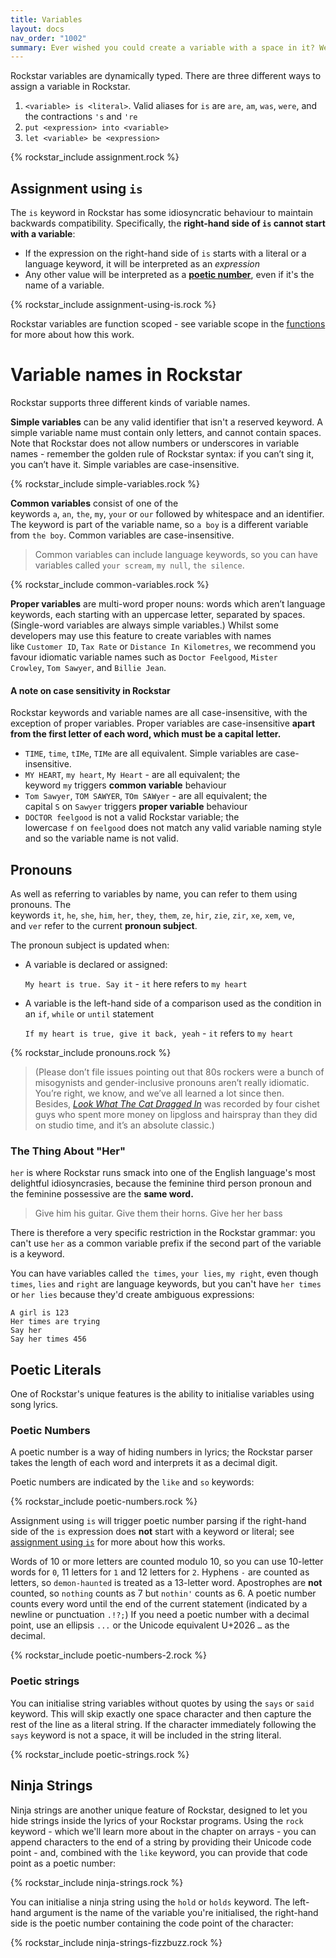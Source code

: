 ```yaml
---
title: Variables
layout: docs
nav_order: "1002"
summary: Ever wished you could create a variable with a space in it? Welcome to Rockstar, friend. We got you.
---
```

Rockstar variables are dynamically typed. There are three different ways to assign a variable in Rockstar.

1. `<variable> is <literal>`.  Valid aliases for `is` are `are`, `am`, `was`, `were`, and the contractions `'s` and `'re`
2. `put <expression> into <variable>`
3. `let <variable> be <expression>`

{% rockstar_include assignment.rock %}

## Assignment using `is`

The `is` keyword in Rockstar has some idiosyncratic behaviour to maintain backwards compatibility. Specifically, the **right-hand side of `is`  cannot start with a variable**:

* If the expression on the right-hand side of `is` starts with a literal or a language keyword, it will be interpreted as an *expression*
* Any other value will be interpreted as a **[poetic number](#poetic-numbers)**, even if it's the name of a variable.

{% rockstar_include assignment-using-is.rock %}

Rockstar variables are function scoped - see variable scope in the [functions](08-functions.md)  for more about how this work.
# Variable names in Rockstar

Rockstar supports three different kinds of variable names.

**Simple variables** can be any valid identifier that isn't a reserved keyword. A simple variable name must contain only letters, and cannot contain spaces. Note that Rockstar does not allow numbers or underscores in variable names - remember the golden rule of Rockstar syntax: if you can’t sing it, you can’t have it. Simple variables are case-insensitive.

{% rockstar_include simple-variables.rock %}

**Common variables** consist of one of the keywords `a`, `an`, `the`, `my`, `your` or `our` followed by whitespace and an identifier. The keyword is part of the variable name, so `a boy` is a different variable from `the boy`. Common variables are case-insensitive.

> Common variables can include language keywords, so you can have variables called `your scream`, `my null`, `the silence`.

{% rockstar_include common-variables.rock %}

**Proper variables** are multi-word proper nouns: words which aren’t language keywords, each starting with an uppercase letter, separated by spaces. (Single-word variables are always simple variables.) Whilst some developers may use this feature to create variables with names like `Customer ID`, `Tax Rate` or `Distance In Kilometres`, we recommend you favour idiomatic variable names such as `Doctor Feelgood`, `Mister Crowley`, `Tom Sawyer`, and `Billie Jean`.
#### A note on case sensitivity in Rockstar

Rockstar keywords and variable names are all case-insensitive, with the exception of proper variables. Proper variables are case-insensitive **apart from the first letter of each word, which must be a capital letter.**

- `TIME`, `time`, `tIMe`, `TIMe` are all equivalent. Simple variables are case-insensitive.
- `MY HEART`, `my heart`, `My Heart` - are all equivalent; the keyword `my` triggers **common variable** behaviour
- `Tom Sawyer`, `TOM SAWYER`, `TOm SAWyer` - are all equivalent; the capital `S` on `Sawyer` triggers **proper variable** behaviour
- `DOCTOR feelgood` is not a valid Rockstar variable; the lowercase `f` on `feelgood` does not match any valid variable naming style and so the variable name is not valid.

## Pronouns

As well as referring to variables by name, you can refer to them using pronouns. The keywords `it`, `he`, `she`, `him`, `her`, `they`, `them`, `ze`, `hir`, `zie`, `zir`, `xe`, `xem`, `ve`, and `ver` refer to the current **pronoun subject**.

The pronoun subject is updated when:

* A variable is declared or assigned:

   `My heart is true. Say it` - `it` here refers to `my heart`
* A variable is the left-hand side of a comparison used as the condition in an `if`, `while` or `until` statement

   `If my heart is true, give it back, yeah` - `it` refers to `my heart`

{% rockstar_include pronouns.rock %}

> (Please don’t file issues pointing out that 80s rockers were a bunch of misogynists and gender-inclusive pronouns aren’t really idiomatic. You’re right, we know, and we’ve all learned a lot since then. Besides, [_Look What The Cat Dragged In_](https://en.wikipedia.org/wiki/Look_What_the_Cat_Dragged_In) was recorded by four cishet guys who spent more money on lipgloss and hairspray than they did on studio time, and it’s an absolute classic.)

### The Thing About "Her"

`her` is where Rockstar runs smack into one of the English language's most delightful idiosyncrasies, because the feminine third person pronoun and the feminine possessive are the **same word.**

> Give him his guitar.
> Give them their horns.
> Give her her bass

There is therefore a very specific restriction in the Rockstar grammar: you can't use `her` as a common variable prefix if the second part of the variable is a keyword.

You can have variables called `the times`, `your lies`, `my right`, even though `times`, `lies` and `right` are language keywords, but you can't have `her times` or `her lies` because they'd create ambiguous expressions:

```
A girl is 123
Her times are trying
Say her
Say her times 456

```
## Poetic Literals

One of Rockstar's unique features is the ability to initialise variables using song lyrics.

### Poetic Numbers

A poetic number is a way of hiding numbers in lyrics; the Rockstar parser takes the length of each word and interprets it as a decimal digit.

Poetic numbers are indicated by the `like` and `so` keywords:

{% rockstar_include poetic-numbers.rock %}

Assignment using `is` will trigger poetic number parsing if the right-hand side of the `is` expression does **not** start with a keyword or literal; see [assignment using `is`](#assignment-using-is) for more about how this works.

Words of 10 or more letters are counted modulo 10, so you can use 10-letter words for `0`, 11 letters for `1` and 12 letters for `2`. Hyphens `-` are counted as letters, so `demon-haunted` is treated as a 13-letter word. Apostrophes are **not** counted, so `nothing` counts as 7 but `nothin'` counts as 6. A poetic number counts every word until the end of the current statement (indicated by a newline or punctuation `.!?;`) If you need a poetic number with a decimal point, use an ellipsis `...`  or the Unicode equivalent U+2026 `…` as the decimal.

{% rockstar_include poetic-numbers-2.rock %}

### Poetic strings
You can initialise string variables without quotes by using the `says` or `said` keyword. This will skip exactly one space character and then capture the rest of the line as a literal string. If the character immediately following the `says` keyword is not a space, it will be included in the string literal.

{% rockstar_include poetic-strings.rock %}

## Ninja Strings

Ninja strings are another unique feature of Rockstar, designed to let you hide strings inside the lyrics of your Rockstar programs. Using the `rock` keyword - which we'll learn more about in the chapter on arrays - you can append characters to the end of a string by providing their Unicode code point - and, combined with the `like` keyword, you can provide that code point as a poetic number:

{% rockstar_include ninja-strings.rock %}

You can initialise a ninja string using the `hold` or `holds` keyword. The left-hand argument is the name of the variable you're initialised, the right-hand side is the poetic number containing the code point of the character:

{% rockstar_include ninja-strings-fizzbuzz.rock %}









